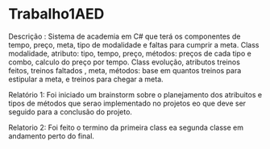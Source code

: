 # Trabalho1AED
Descrição : Sistema de academia em C# que terá os componentes de tempo, preço, meta, tipo de modalidade e faltas para cumprir a meta. Class modalidade, atributo: tipo, tempo, preço, métodos: preços de cada tipo e combo, calculo do preço por tempo. Class evolução, atributos treinos feitos, treinos faltados , meta, métodos: base em quantos treinos para estipular a meta, e treinos para chegar a meta. 

Relatório 1:  Foi iniciado um brainstorm sobre o planejamento dos atribuitos e tipos de métodos que serao implementado no projetos eo que deve ser seguido para a conclusão do projeto.

Relatorio 2: Foi feito o termino da primeira class ea segunda classe em andamento perto do final.
